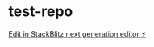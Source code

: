 # test-repo

[Edit in StackBlitz next generation editor ⚡️](https://stackblitz.com/~/github.com/akavishwa19/test-repo)